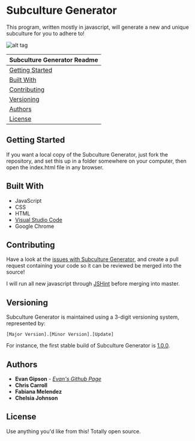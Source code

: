 # Subculture Generator
This program, written mostly in javascript, will generate a new and unique subculture for you to adhere to!

![alt tag](http://evangipson.com/subcultures/img/subculture-screen.png "A screenshot of a typical subculture generator result.")

| Subculture Generator Readme |
|---|
| [Getting Started](#getting-started) |
| [Built With](#built-with) |
| [Contributing](#contributing)  |
| [Versioning](#versioning) |
| [Authors](#authors)  |
| [License](#license) |

## Getting Started
If you want a local copy of the Subculture Generator, just fork the repository, and set this up in a folder somewhere on your computer, then open the index.html file in any browser. 

## Built With
* JavaScript
* CSS
* HTML
* [Visual Studio Code](https://code.visualstudio.com/)
* Google Chrome

## Contributing
Have a look at the [issues with Subculture Generator](https://github.com/evangipson/subculture-generator/issues), and create a pull request containing your code so it can be reviewed be merged into the source!

I will run all new javascript through [JSHint](http://jshint.com/) before merging into master.

## Versioning
Subculture Generator is maintained using a 3-digit versioning system, represented by:
```
[Major Version].[Minor Version].[Update]
```
For instance, the first stable build of Subculture Generator is [1.0.0](https://github.com/evangipson/subculture-generator/releases/tag/1.0.0).

## Authors
* **Evan Gipson** - *[Evan's Github Page](https://github.com/evangipson)* 
* **Chris Carroll**
* **Fabiana Melendez**
* **Chelsia Johnson**

## License
Use anything you'd like from this! Totally open source.

